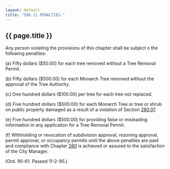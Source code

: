 ```yaml
---
layout: default 
title: "280.11 PENALTIES."
---
```


{{ page.title }}
----------------

Any person violating the provisions of this chapter shall be subject o
the following penalties:

​(a) Fifty dollars (\$50.00) for each tree removed without a Tree
Removal Permit.

​(b) Fifty dollars (\$500.00) for each Monarch Tree removed without the
approval of the Tree Authority.

​(c) One hundred dollars (\$100.00) per tree for each tree not replaced.

​(d) Five hundred dollars (\$500.00) for each Monarch Tree or tree or
shrub on public property damaged as a result of a violation of Section
[280.07](19bc8fec.html).

​(e) Five hundred dollars (\$500.00) for providing false or misleading
information in any application for a Tree Removal Permit.

​(f) Withholding or revocation of subdivision approval, rezoning
approval, permit approval, or occupancy permits until the above
penalties are paid and compliance with Chapter [280](190dab57.html) is
achieved or assured to the satisfaction of the City Manager.

(Ord. 95-61. Passed 11-2-95.)
